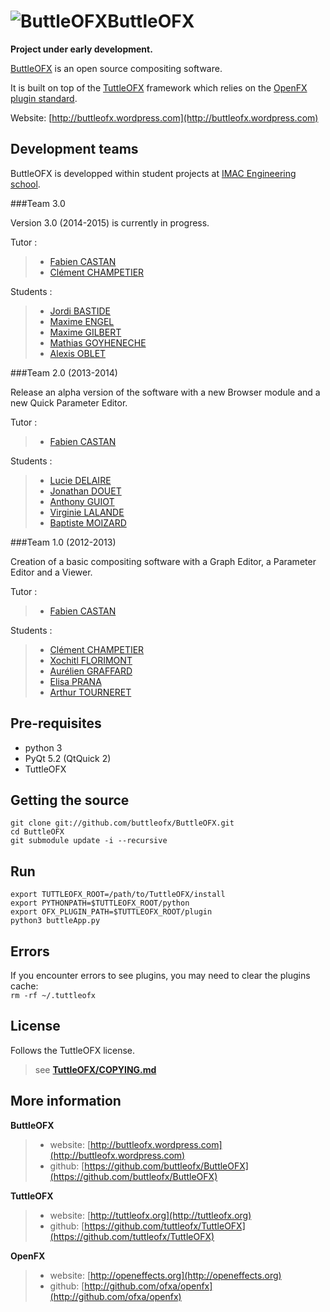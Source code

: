 ![ButtleOFX](https://raw.github.com/buttleofx/ButtleOFX/develop/blackMosquito.png "ButtleOFX")ButtleOFX
========================
**Project under early development.**

[ButtleOFX](http://buttleofx.wordpress.com) is an open source compositing software.

It is built on top of the [TuttleOFX](http://tuttleofx.org) framework which relies on the [OpenFX plugin standard](http://openeffects.org).

Website: [http://buttleofx.wordpress.com](http://buttleofx.wordpress.com)


Development teams
-----------------

ButtleOFX is developped within student projects at [IMAC Engineering school](http://imac.alwaysdata.net).

###Team 3.0

Version 3.0 (2014-2015) is currently in progress.   

Tutor :   
>- [Fabien CASTAN](https://github.com/fabiencastan)   
>- [Clément CHAMPETIER](https://github.com/cchampet)

Students :   
>- [Jordi BASTIDE](https://github.com/Jordinaire)
>- [Maxime ENGEL](https://github.com/MaximeEngel)
>- [Maxime GILBERT](https://github.com/mxmgilbert)
>- [Mathias GOYHENECHE](https://github.com/MGoyheneche)
>- [Alexis OBLET](https://github.com/aoblet)

###Team 2.0 (2013-2014)

Release an alpha version of the software with a new Browser module and a new Quick Parameter Editor.

Tutor :   
>- [Fabien CASTAN](https://github.com/fabiencastan)   

Students :   
>- [Lucie DELAIRE](https://github.com/Lucie2lr)
>- [Jonathan DOUET](https://github.com/jon92)
>- [Anthony GUIOT](https://github.com/aguiot)
>- [Virginie LALANDE](https://github.com/vilal)
>- [Baptiste MOIZARD](https://github.com/Bazard)

###Team 1.0 (2012-2013)

Creation of a basic compositing software with a Graph Editor, a Parameter Editor and a Viewer.

Tutor :   
>- [Fabien CASTAN](https://github.com/fabiencastan)   

Students :   
>- [Clément CHAMPETIER](https://github.com/cchampet)
>- [Xochitl FLORIMONT](https://github.com/Xochitl)
>- [Aurélien GRAFFARD](https://github.com/agreffard)
>- [Elisa PRANA](https://github.com/eprana)
>- [Arthur TOURNERET](https://github.com/artourn)


Pre-requisites
--------------

- python 3
- PyQt 5.2 (QtQuick 2)
- TuttleOFX


Getting the source
------------------

```
git clone git://github.com/buttleofx/ButtleOFX.git
cd ButtleOFX
git submodule update -i --recursive
```

Run
---

```
export TUTTLEOFX_ROOT=/path/to/TuttleOFX/install
export PYTHONPATH=$TUTTLEOFX_ROOT/python
export OFX_PLUGIN_PATH=$TUTTLEOFX_ROOT/plugin
python3 buttleApp.py
```

Errors
------

If you encounter errors to see plugins, you may need to clear the plugins cache:  
`rm -rf ~/.tuttleofx`


License
-------

Follows the TuttleOFX license.
>see [**TuttleOFX/COPYING.md**](http://github.com/tuttleofx/TuttleOFX/blob/master/COPYING.md)


More information 
----------------

**ButtleOFX**
>- website: [http://buttleofx.wordpress.com](http://buttleofx.wordpress.com)
>- github: [https://github.com/buttleofx/ButtleOFX](https://github.com/buttleofx/ButtleOFX)

**TuttleOFX**
>- website: [http://tuttleofx.org](http://tuttleofx.org)
>- github: [https://github.com/tuttleofx/TuttleOFX](https://github.com/tuttleofx/TuttleOFX)

**OpenFX**
>- website: [http://openeffects.org](http://openeffects.org)
>- github: [http://github.com/ofxa/openfx](http://github.com/ofxa/openfx)
